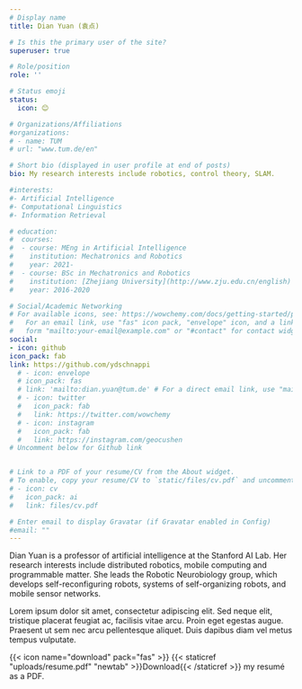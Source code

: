 ```yaml
---
# Display name
title: Dian Yuan (袁点)

# Is this the primary user of the site?
superuser: true

# Role/position
role: ''

# Status emoji
status:
  icon: 😊

# Organizations/Affiliations
#organizations:
# - name: TUM
# url: "www.tum.de/en"

# Short bio (displayed in user profile at end of posts)
bio: My research interests include robotics, control theory, SLAM.

#interests:
#- Artificial Intelligence
#- Computational Linguistics
#- Information Retrieval

# education:
#  courses:
#  - course: MEng in Artificial Intelligence
#    institution: Mechatronics and Robotics
#    year: 2021-
#  - course: BSc in Mechatronics and Robotics 
#    institution: [Zhejiang University](http://www.zju.edu.cn/english)
#    year: 2016-2020

# Social/Academic Networking
# For available icons, see: https://wowchemy.com/docs/getting-started/page-builder/#icons
#   For an email link, use "fas" icon pack, "envelope" icon, and a link in the
#   form "mailto:your-email@example.com" or "#contact" for contact widget.
social:
- icon: github
icon_pack: fab
link: https://github.com/ydschnappi
  # - icon: envelope
  # icon_pack: fas
  # link: 'mailto:dian.yuan@tum.de' # For a direct email link, use "mailto:test@example.org".
  # - icon: twitter
  #   icon_pack: fab
  #   link: https://twitter.com/wowchemy
  # - icon: instagram
  #   icon_pack: fab
  #   link: https://instagram.com/geocushen
# Uncomment below for Github link


# Link to a PDF of your resume/CV from the About widget.
# To enable, copy your resume/CV to `static/files/cv.pdf` and uncomment the lines below.
# - icon: cv
#   icon_pack: ai
#   link: files/cv.pdf

# Enter email to display Gravatar (if Gravatar enabled in Config)
#email: ""
---
```


Dian Yuan is a professor of artificial intelligence at the Stanford AI Lab. Her research interests include distributed robotics, mobile computing and programmable matter. She leads the Robotic Neurobiology group, which develops self-reconfiguring robots, systems of self-organizing robots, and mobile sensor networks.

Lorem ipsum dolor sit amet, consectetur adipiscing elit. Sed neque elit, tristique placerat feugiat ac, facilisis vitae arcu. Proin eget egestas augue. Praesent ut sem nec arcu pellentesque aliquet. Duis dapibus diam vel metus tempus vulputate.

{{< icon name="download" pack="fas" >}} {{< staticref "uploads/resume.pdf" "newtab" >}}Download{{< /staticref >}} my resumé as a PDF.
